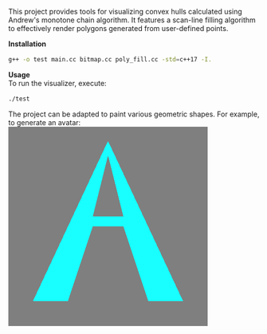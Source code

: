This project provides tools for visualizing convex hulls calculated using Andrew's monotone chain algorithm. It features a scan-line filling algorithm to effectively render polygons generated from user-defined points. 

**Installation**  
   ```bash
   g++ -o test main.cc bitmap.cc poly_fill.cc -std=c++17 -I.
   ```

**Usage**  
To run the visualizer, execute:
```bash
./test
```

The project can be adapted to paint various geometric shapes. For example, to generate an avatar:
![avatar of letter 'A'](avatar.bmp)
